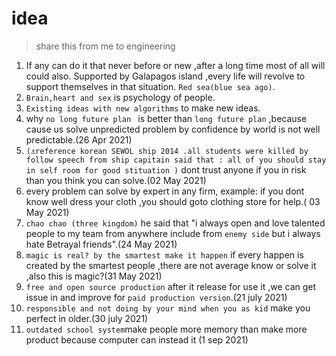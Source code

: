 # idea
> share this from me to engineering
1.	If any can do it that never before or new ,after a long time most of all will could also.
Supported by Galapagos island ,every life will revolve to support themselves in that situation. `Red sea(blue sea ago)`.
2.	`Brain,heart and sex` is psychology of people.
3.	`Existing ideas with new algorithms` to make new ideas.
4.	why `no long future plan ` is better than `long future plan` ,because cause us solve unpredicted problem by confidence by world is not well predictable.(26 Apr 2021)
5. `(⚓reference korean SEWOL ship 2014 .all students were killed by follow speech from ship capitain said that : all of you should stay in self room for good stituation )` dont trust anyone if you in risk  than you think you can solve.(02 May 2021)
6. every problem can solve by expert in any firm, example: if you dont know well dress your cloth ,you should goto clothing store for help.( 03 May 2021)
7. `chao chao (three kingdom)` he said that "i always open and love talented people to my team from anywhere include from `enemy side` but i always hate Betrayal friends".(24 May 2021)
8. `magic is real? by the smartest make it happen` if every happen is created by the smartest people ,there are not average know or solve it ,also this is magic?(31 May 2021)  
9. `free and open source production` after it release for use it ,we can get issue in and improve for `paid production version`.(21 july 2021)
10. `responsible and not doing by your mind when you as kid` make you perfect in older.(30 july 2021)
11. `outdated school system`make people more memory than make more product because computer can instead it (1 sep 2021)
